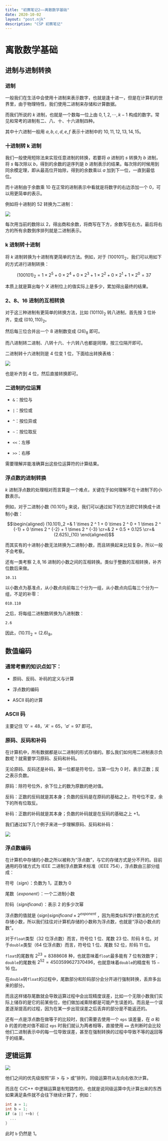 ```yaml
---
title: "初赛笔记2——离散数学基础"
date: 2020-10-02
layout: "post.njk"
description: "CSP 初赛笔记"
---
```


# 离散数学基础

## 进制与进制转换

### 进制

一般我们在生活中会使用十进制来表示数字，也就是逢十进一，但是在计算机的世界里，由于物理特性，我们使用二进制来存储和计算数据。

而我们所说的 $k$ 进制，也就是一个数每一位上由 $0,1,2,⋯,k−1$ 构成的数字。常见和常考的进制有二、八、十、十六进制四种。

其中十六进制一般用 $a,b,c,d,e,f$ 表示十进制中的 $10,11,12,13,14,15$。

### 十进制转 k 进制

我们一般使用短除法来实现任意进制的转换，若要将 $a$ 进制的 $s$ 转换为 $b$ 进制，将 $s$ 每次除以 $b$，得到的余数的逆序列是 $b$ 进制表示的结果。每次除的时候用到同余模定理，即从最高位开始除，得到的余数乘以 $a$ 加到下一位，一直到最低位。

而十进制由于余数乘 $10$ 在正常的进制表示中看就是将数字的右边添加一个 $0$，可以用更简单的表示。

例如将十进制的 $52$ 转换为二进制：

![](https://res.jisuanke.com/img/upload/20180920/79a8193a566b74a038eecf7002bd6ddf2f77d2f9.png)

每次用当前的数除以 $2$，得出商和余数，将商写在下方，余数写在右方。最后将右方的所有余数倒序排列就是二进制表示。

### k 进制转十进制

将 $k$ 进制转换为十进制有更简单的方法。例如，对于 $(100101)_2$，我们可以用如下的方式进行进制转换：

$$(100101)_2=1×2^5+0×2^4+0×2^3+1×2^2+0×2^1+1×2^0=37$$

本质上就是算出每个 $X$ 进制位上的值实际上是多少，累加得出最终的结果。

### 2、8、16 进制的互相转换

对于这三种进制有更简单的转换方法，比如 $(10110)_2$ 转八进制，首先按 $3$ 位补齐，变成 $(010,110)_2$。

然后每三位合并出一个 8 进制数变成 $(26)_8$ 即可。

而八进制转二进制、八转十六、十六转八也都是同理，按三位隔开即可。

二进制转十六进制则是 $4$ 位变 $1$ 位，下面给出转换表格：

![](https://res.jisuanke.com/img/upload/64f4b498a7681449adbeb7af88ad82264e178633.jpeg)

也是补齐到 $4$ 位，然后直接转换即可。

### 二进制的位运算

- `&`：按位与

- `|`：按位或

- `^`：按位异或

- `~`：按位取反

- `<<`：左移

- `>>`：右移

需要理解并能准确算出这些位运算符的计算结果。

### 浮点数的进制转换

$k$ 进制浮点数的处理相对而言算是一个难点，关键在于如何理解不在十进制下的小数表示。

例如，对于二进制小数 $(10.101)_2$ 来说，我们可以通过如下的方法把它转换成十进制小数：

$$\begin{aligned} (10.101)_2 =& 1 \times 2 ^ 1 + 0 \times 2 ^ 0 + 1 \times 2 ^ {-1} + 0 \times 2 ^ {-2} + 1 \times 2 ^ {-3} \cr=& 2 + 0.5 + 0.125 \cr=& (2.625)_{10} \end{aligned}$$

而其实有的十进制小数无法转换为二进制小数，而且转换起来比较复杂，所以一般不会考察。

还有一类考察 $2,8,16$ 进制的小数之间的互相转换。类似于整数的互相转换，补齐位数后来做。

```
10.11
```

以小数点为基准点，从小数点向前每三个分为一组，从小数点向后每三个分为一组，不足的补零：

```
010.110
```

之后，将每组二进制数转换为八进制数：

```
2.6
```

因此，$(10.11)_2 = (2.6)_8$。

## 数值编码

### 通常考察的知识点如下：

- 原码、反码、补码的定义与计算

- 浮点数的编码

- ASCII 码的计算

### ASCII 码

主要记住 $'0'=48$，$'A'=65$，$'a' = 97$ 即可。

### 原码、反码和补码

在计算机中，所有数据都是以二进制的形式存储的。那么我们如何用二进制表示负数呢？就需要学习原码、反码和补码。

无论原码、反码还是补码，第一位都是符号位，当第一位为 $0$ 时，表示正数；反之表示负数。

原码：除符号位外，余下位上的数为原数的绝对值。

反码：正数的反码就是其本身；负数的反码是在原码的基础之上，符号位不变，余下的所有位取反。

补码：正数的补码就是其本身；负数的补码就是在反码的基础之上 $+1$。

我们通过如下几个例子来进一步理解原码、反码和补码：

![](https://res.jisuanke.com/img/upload/7451b986aee8b5703589d841daa404198d37b019.jpeg)

### 浮点数编码

在计算机中存储的小数之所以被称为“浮点数”，与它的存储方式是分不开的。目前通用的存储方式为 IEEE 二进制浮点数算术标准（IEEE 754），浮点数由三部分组成：

符号（$sign$）：负数为 $1$，正数为 $0$

尾数（$exponent$）：一个二进制小数

阶码（$significand$）：表示 $2$ 的多少次幂

浮点数的值就是 $\{sign\}significand × 2 ^ {exponent}$
，因为用类似科学计数法的方式存储小数，所以我们往往对计算机存储的小数称为浮点数，也就是“浮动小数点的数”。

对于`float`类型（32 位浮点数）而言，符号位 $1$ 位、尾数 $23$ 位、阶码 $8$ 位。对于`double`类型（64 位浮点数）而言，符号位 $1$ 位、尾数 $52$ 位，阶码 $11$ 位。

`float`的尾数有 $2^{23}=8388608$ 种，也就意味着`float`最多能有 $7$ 位有效数字；`double`的尾数有 $2^{52}=4503599627370496$，也就意味着`double`的精度有 $15-16$ 位。

在`double`转`float`的过程中，尾数部分和阶码部分会分开进行强制转换，丢弃多出来的部分。

而且这样储存尾数就会导致运算过程中会出现精度误差，比如一个无限小数我们实际上储存的是它的前某些位，他们做加减乘除都是可能产生误差的。而且是一个误差逐渐提高的过程，因为在某一步出现误差之后丢弃的部分是不能返还的。

还有一点是浮点数在做等于的比较时，我们需要去使用一个 `eps` 误差量，在 $a$ 和 $b$ 的差的绝对值不超过 `eps` 时我们就认为两者相等，直接使用 `==` 去判断时会比较他们二进制表示中的每一位导致误差，甚至在强制转换的过程中导致不等的返回等于的结果。

## 逻辑运算

![](https://res.jisuanke.com/img/upload/ede4a94cbdaed00c67567b6c7954e66e27dd8c92.jpeg)

他们之间的优先级按照“非 > 与 > 或”排列，同级运算符从左向右依次计算。

而且在 C/C++ 中逻辑运算是有短路性的，也就是说同级运算中先计算出来的东西如果满足条件就不会往下继续计算了，例如：

```cpp
int a = 1;
int b = 1;
if (a || ++b) {
  ...
}
```

此时 `b` 仍然是 $1$。